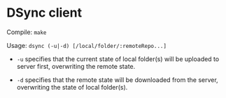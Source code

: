 # DSync client

Compile: `make`

Usage: `dsync (-u|-d) [/local/folder/:remoteRepo...]`

* `-u` specifies that the current state of local folder(s) will be uploaded to server first, overwriting the remote state.

* `-d` specifies that the remote state will be downloaded from the server, overwriting the state of local folder(s).

